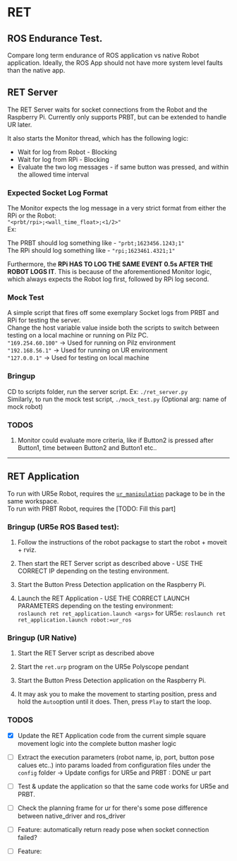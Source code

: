 # RET
## ROS Endurance Test.

Compare long term endurance of ROS application vs native Robot application. Ideally, the ROS App should not have more system level faults than the native app.

## RET Server
The RET Server waits for socket connections from the Robot and the Raspberry Pi. Currently only supports PRBT, but can be extended to handle UR later.

It also starts the Monitor thread, which has the following logic:   
* Wait for log from Robot - Blocking
* Wait for log from RPi - Blocking
* Evaluate the two log messages - if same button was pressed, and within the allowed time interval

### Expected Socket Log Format
The Monitor expects the log message in a very strict format from either the RPi or the Robot:   
`"<prbt/rpi>;<wall_time_float>;<1/2>"`   
Ex: 

The PRBT should log something like - `"prbt;1623456.1243;1"`   
The RPi should log something like - `"rpi;1623461.4321;1"`   

Furthermore, the **RPi HAS TO LOG THE SAME EVENT 0.5s AFTER THE ROBOT LOGS IT**. This is because of the aforementioned Monitor logic, which always expects the Robot log first, followed by RPi log second.

### Mock Test
A simple script that fires off some exemplary Socket logs from PRBT and RPi for testing the server.   
Change the host variable value inside both the scripts to switch between testing on a local machine or running on Pilz PC.   
`"169.254.60.100"` -> Used for running on Pilz environment     
`"192.168.56.1"` -> Used for running on UR environment     
`"127.0.0.1"` -> Used for testing on local machine   


### Bringup
CD to scripts folder, run the server script. Ex: `./ret_server.py`   
Similarly, to run the mock test script, `./mock_test.py`  (Optional arg: name of mock robot)


### TODOS
1. Monitor could evaluate more criteria, like if Button2 is pressed after Button1, time between Button2 and Button1 etc..

---

## RET Application

To run with UR5e Robot, requires the [`ur_manipulation`](https://github.com/ipa-kut/ur_manipulation) package to be in the same workspace.   
To run with PRBT Robot, requires the [TODO: Fill this part]

### Bringup (UR5e ROS Based test):

1. Follow the instructions of the robot packagse to start the robot + moveit + rviz.    

2. Then start the RET Server script as described above - USE THE CORRECT IP depending on the testing environment.

3. Start the Button Press Detection application on the Raspberry Pi.

4. Launch the RET Application - USE THE CORRECT LAUNCH PARAMETERS depending on the testing environment:   
`roslaunch ret ret_application.launch <args>`
for UR5e:
`roslaunch ret ret_application.launch robot:=ur_ros`

### Bringup (UR Native)

1. Start the RET Server script as described above

2. Start the `ret.urp` program on the UR5e Polyscope pendant

3. Start the Button Press Detection application on the Raspberry Pi.

4. It may ask you to make the movement to starting position, press and hold the `Auto`option until it does. Then, press `Play` to start the loop.

### TODOS

- [x] Update the RET Application code from the current simple square movement logic into the complete button masher logic
- [ ] Extract the execution parameters (robot name, ip, port, button pose calues etc..) into params loaded from configuration files under the `config` folder -> Update configs for UR5e and PRBT : DONE ur part
- [ ] Test & update the application so that the same code works for UR5e and PRBT.
- [ ] Check the planning frame for ur for there's some pose difference between native_driver and ros_driver
- [ ] Feature: automatically return ready pose when socket connection failed?
- [ ] Feature: 

